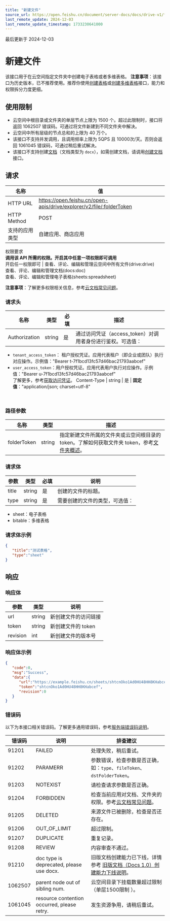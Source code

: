 ```yaml
---
title: "新建文件"
source_url: https://open.feishu.cn/document/server-docs/docs/drive-v1/file/create-online-document
last_remote_update: 2024-12-03
last_remote_update_timestamp: 1733230641000
---
```

最后更新于 2024-12-03

# 新建文件

该接口用于在云空间指定文件夹中创建电子表格或者多维表格。
**注意事项**：该接口为历史版本，已不推荐使用。推荐你使用[创建表格](https://open.feishu.cn/document/ukTMukTMukTM/uUDN04SN0QjL1QDN/sheets-v3/spreadsheet/create)或[创建多维表格](https://open.feishu.cn/document/uAjLw4CM/ukTMukTMukTM/reference/bitable-v1/app/create)接口，能力和权限拆分力度更细。

## 使用限制

-   云空间中根目录或文件夹的单层节点上限为 1500 个。超过此限制时，接口将返回 1062507 错误码。可通过将文件新建到不同文件夹中解决。
- 云空间中所有层级的节点总和的上限为 40 万个。
- 该接口不支持并发调用，且调用频率上限为 5QPS 且 10000次/天。否则会返回 1061045 错误码，可通过稍后重试解决。
- 该接口不支持创建[文档](https://open.feishu.cn/document/ukTMukTMukTM/uUDN04SN0QjL1QDN/document-docx/docx-overview)（文档类型为 `docx`），如需创建文档，请调用[创建文档](https://open.feishu.cn/document/ukTMukTMukTM/uUDN04SN0QjL1QDN/document-docx/docx-v1/document/create)接口。

## 请求
名称 | 值
---|---
HTTP URL | https://open.feishu.cn/open-apis/drive/explorer/v2/file/:folderToken
HTTP Method | POST
支持的应用类型 | 自建应用、商店应用
权限要求  
            **调用该 API 所需的权限。开启其中任意一项权限即可调用**  
            开启任一权限即可 | 查看、评论、编辑和管理云空间中所有文件(drive:drive)  
        	查看、评论、编辑和管理文档(docs:doc)  
            查看、评论、编辑和管理电子表格(sheets:spreadsheet)

**注意事项**：了解更多权限相关信息，参考[云文档常见问题](https://open.feishu.cn/document/ukTMukTMukTM/uczNzUjL3czM14yN3MTN)。

### 请求头

名称 | 类型 | 必填 | 描述
--- | --- | --- | ---
Authorization | string | 是 | 通过访问凭证（access_token）对调用者身份进行鉴权。可选值：  
- `tenant_access_token`：	租户授权凭证。应用代表租户（即企业或团队）执行对应操作。示例值："Bearer t-7f1bcd13fc57d46bac21793aabcef"  
- `user_access_token`：用户授权凭证。应用代表用户执行对应操作。示例值："Bearer u-7f1bcd13fc57d46bac21793aabcef"  
了解更多，参考[获取访问凭证](https://open.feishu.cn/document/ukTMukTMukTM/uMTNz4yM1MjLzUzM)。
Content-Type | string | 是 | **固定值**："application/json; charset=utf-8"

<br>

### 路径参数

名称 | 类型 | 描述
--- | --- | ---
folderToken | string | 指定新建文件所属的文件夹或云空间根目录的 token。了解如何获取文件夹 token，参考[文件夹概述](https://open.feishu.cn/document/ukTMukTMukTM/ugTNzUjL4UzM14CO1MTN/folder-overview)。

### 请求体

参数 | 类型 | 必填 | 说明
--- | --- | --- | ---
title | string | 是 | 创建的文件的标题。
type | string | 是 | 需要创建的文件的类型，可选值：  
- sheet：电子表格  
- bitable：多维表格

### 请求体示例
```json
{
   "title":"测试表格",
   "type":"sheet"
}
```

## 响应
### 响应体
|参数|类型|说明|
|--|--|--|
|url|string|新创建文件的访问链接|
|token|string|新创建文件的 token|
|revision|int|新创建文件的版本号|

### 响应体示例
```json
{
   "code":0,
   "msg":"Success",
   "data":{
      "url":"https://example.feishu.cn/sheets/shtcnOko1Ad0HU48HH8KHabcef",
      "token":"shtcnOko1Ad0HU48HH8KHabcef",
      "revision":0
   }
}
```
### 错误码
以下为本接口相关错误码。了解更多通用错误码，参考[服务端错误码说明](https://open.feishu.cn/document/ukTMukTMukTM/ugjM14COyUjL4ITN)。

错误码 | 说明 | 排查建议
--- | --- | ---
91201 | FAILED | 处理失败，稍后重试。
91202 | PARAMERR | 参数错误，检查参数是否正确，如：`type`、`fileToken`、`dstFolderToken`。
91203 | NOTEXIST | 请检查请求参数是否正确。
91204 | FORBIDDEN | 检查当前应用对文档、文件夹的权限。参考[云文档常见问题](https://open.feishu.cn/document/ukTMukTMukTM/uczNzUjL3czM14yN3MTN)。
91205 | DELETED | 来源文件已被删除，检查是否还存在。
91206 | OUT_OF_LIMIT | 超过限制。
91207 | DUPLICATE | 重复记录。
91208 | REVIEW | 内容审查不通过。
91210 | doc type is deprecated, please use docx. | 旧版文档创建能力已下线，详情参考 [旧版文档（Docs 1.0）创建能力下线说明](https://open.feishu.cn/document/uAjLw4CM/ugTN1YjL4UTN24CO1UjN/breaking-change/docs-create-ability-offline)。
1062507 | parent node out of sibling num. | 云空间目录下挂载数量超过限制（单层1500限制 ）。
1061045 | resource contention occurred, please retry. | 发生资源争用，请稍后重试。
